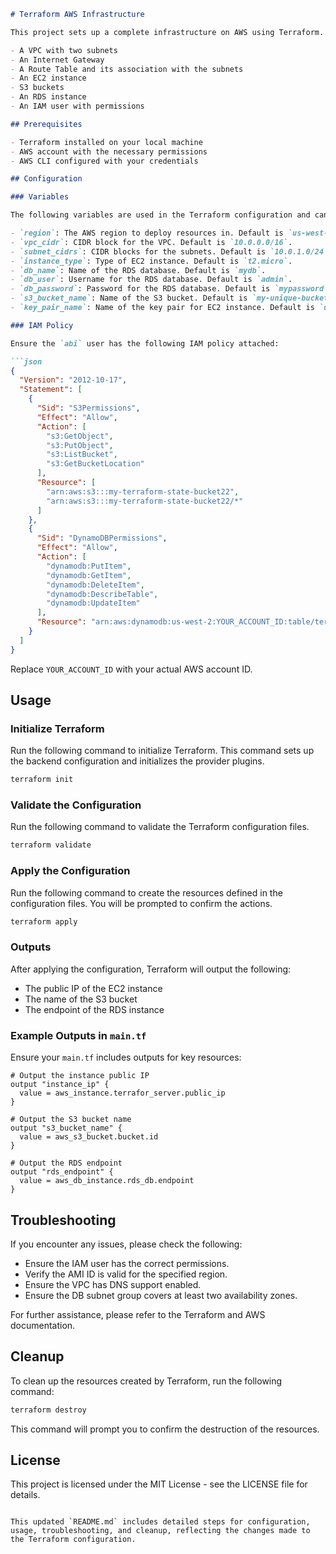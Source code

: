 ```markdown
# Terraform AWS Infrastructure

This project sets up a complete infrastructure on AWS using Terraform. The infrastructure includes:

- A VPC with two subnets
- An Internet Gateway
- A Route Table and its association with the subnets
- An EC2 instance
- S3 buckets
- An RDS instance
- An IAM user with permissions

## Prerequisites

- Terraform installed on your local machine
- AWS account with the necessary permissions
- AWS CLI configured with your credentials

## Configuration

### Variables

The following variables are used in the Terraform configuration and can be found in `variables.tf`:

- `region`: The AWS region to deploy resources in. Default is `us-west-2`.
- `vpc_cidr`: CIDR block for the VPC. Default is `10.0.0.0/16`.
- `subnet_cidrs`: CIDR blocks for the subnets. Default is `10.0.1.0/24` and `10.0.2.0/24`.
- `instance_type`: Type of EC2 instance. Default is `t2.micro`.
- `db_name`: Name of the RDS database. Default is `mydb`.
- `db_user`: Username for the RDS database. Default is `admin`.
- `db_password`: Password for the RDS database. Default is `mypassword`.
- `s3_bucket_name`: Name of the S3 bucket. Default is `my-unique-bucket-name-2024-unique`.
- `key_pair_name`: Name of the key pair for EC2 instance. Default is `deployer-key`.

### IAM Policy

Ensure the `abi` user has the following IAM policy attached:

```json
{
  "Version": "2012-10-17",
  "Statement": [
    {
      "Sid": "S3Permissions",
      "Effect": "Allow",
      "Action": [
        "s3:GetObject",
        "s3:PutObject",
        "s3:ListBucket",
        "s3:GetBucketLocation"
      ],
      "Resource": [
        "arn:aws:s3:::my-terraform-state-bucket22",
        "arn:aws:s3:::my-terraform-state-bucket22/*"
      ]
    },
    {
      "Sid": "DynamoDBPermissions",
      "Effect": "Allow",
      "Action": [
        "dynamodb:PutItem",
        "dynamodb:GetItem",
        "dynamodb:DeleteItem",
        "dynamodb:DescribeTable",
        "dynamodb:UpdateItem"
      ],
      "Resource": "arn:aws:dynamodb:us-west-2:YOUR_ACCOUNT_ID:table/terraform-lock"
    }
  ]
}
```

Replace `YOUR_ACCOUNT_ID` with your actual AWS account ID.

## Usage

### Initialize Terraform

Run the following command to initialize Terraform. This command sets up the backend configuration and initializes the provider plugins.

```sh
terraform init
```

### Validate the Configuration

Run the following command to validate the Terraform configuration files.

```sh
terraform validate
```

### Apply the Configuration

Run the following command to create the resources defined in the configuration files. You will be prompted to confirm the actions.

```sh
terraform apply
```

### Outputs

After applying the configuration, Terraform will output the following:

- The public IP of the EC2 instance
- The name of the S3 bucket
- The endpoint of the RDS instance

### Example Outputs in `main.tf`

Ensure your `main.tf` includes outputs for key resources:

```hcl
# Output the instance public IP
output "instance_ip" {
  value = aws_instance.terrafor_server.public_ip
}

# Output the S3 bucket name
output "s3_bucket_name" {
  value = aws_s3_bucket.bucket.id
}

# Output the RDS endpoint
output "rds_endpoint" {
  value = aws_db_instance.rds_db.endpoint
}
```

## Troubleshooting

If you encounter any issues, please check the following:

- Ensure the IAM user has the correct permissions.
- Verify the AMI ID is valid for the specified region.
- Ensure the VPC has DNS support enabled.
- Ensure the DB subnet group covers at least two availability zones.

For further assistance, please refer to the Terraform and AWS documentation.

## Cleanup

To clean up the resources created by Terraform, run the following command:

```sh
terraform destroy
```

This command will prompt you to confirm the destruction of the resources.

## License

This project is licensed under the MIT License - see the LICENSE file for details.
```

This updated `README.md` includes detailed steps for configuration, usage, troubleshooting, and cleanup, reflecting the changes made to the Terraform configuration.
